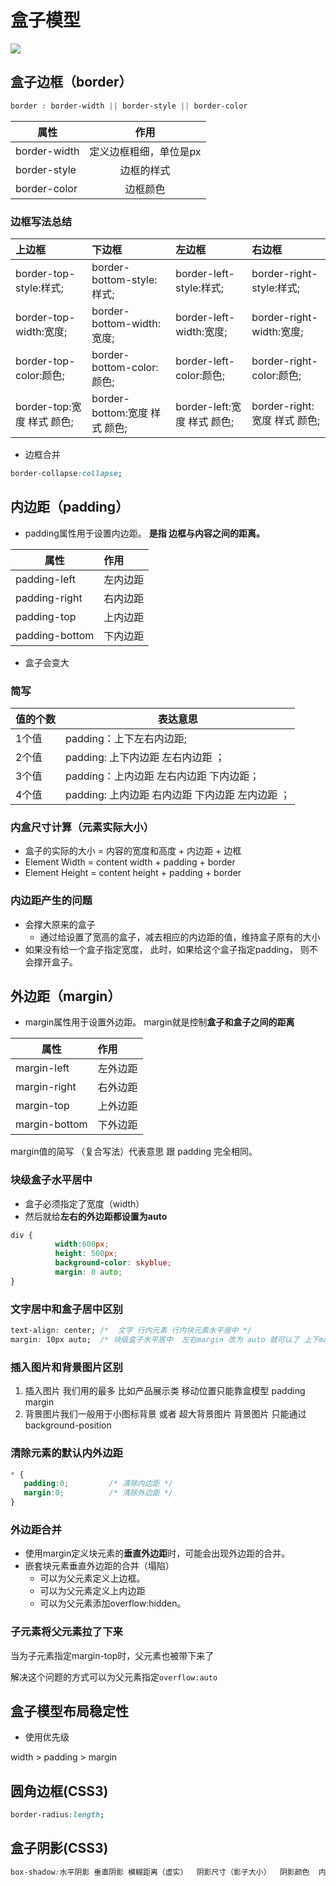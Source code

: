# 盒子模型

![](https://www.runoob.com/images/box-model.gif)

## 盒子边框（border）

```css
border : border-width || border-style || border-color
```

属性           |      作用
------------ | :----------:
border-width | 定义边框粗细，单位是px
border-style |    边框的样式
border-color |     边框颜色

### 边框写法总结

上边框                  | 下边框                      | 左边框                   | 右边框
:------------------- | :----------------------- | :-------------------- | :---------------------
border-top-style:样式; | border-bottom-style:样式;  | border-left-style:样式; | border-right-style:样式;
border-top-width:宽度; | border- bottom-width:宽度; | border-left-width:宽度; | border-right-width:宽度;
border-top-color:颜色; | border- bottom-color:颜色; | border-left-color:颜色; | border-right-color:颜色;
border-top:宽度 样式 颜色; | border-bottom:宽度 样式 颜色;  | border-left:宽度 样式 颜色; | border-right:宽度 样式 颜色;

- 边框合并

```css
border-collapse:collapse;
```

## 内边距（padding）

- padding属性用于设置内边距。 **是指 边框与内容之间的距离。**

属性             | 作用
-------------- | :---
padding-left   | 左内边距
padding-right  | 右内边距
padding-top    | 上内边距
padding-bottom | 下内边距

- 盒子会变大

### 简写

值的个数 | 表达意思
---- | ------------------------------
1个值  | padding：上下左右内边距;
2个值  | padding: 上下内边距 左右内边距 ；
3个值  | padding：上内边距 左右内边距 下内边距；
4个值  | padding: 上内边距 右内边距 下内边距 左内边距 ；

### 内盒尺寸计算（元素实际大小）

- 盒子的实际的大小 =   内容的宽度和高度 +  内边距   +  边框   
- Element Width = content width + padding + border 
- Element Height = content height + padding + border 

### 内边距产生的问题

- 会撑大原来的盒子
  - 通过给设置了宽高的盒子，减去相应的内边距的值，维持盒子原有的大小
- 如果没有给一个盒子指定宽度， 此时，如果给这个盒子指定padding， 则不会撑开盒子。

## 外边距（margin）

- margin属性用于设置外边距。  margin就是控制**盒子和盒子之间的距离**

| 属性          | 作用     |
| ------------- | :------- |
| margin-left   | 左外边距 |
| margin-right  | 右外边距 |
| margin-top    | 上外边距 |
| margin-bottom | 下外边距 |

margin值的简写 （复合写法）代表意思  跟 padding 完全相同。

### 块级盒子水平居中

- 盒子必须指定了宽度（width）
- 然后就给**左右的外边距都设置为auto**

```css
div {
          width:600px;
          height: 500px;
          background-color: skyblue;
          margin: 0 auto;
} 
```

### 文字居中和盒子居中区别

```css
text-align: center; /*  文字 行内元素 行内块元素水平居中 */
margin: 10px auto;  /* 块级盒子水平居中  左右margin 改为 auto 就可以了 上下margin都可以 */
```

### 插入图片和背景图片区别

1. 插入图片 我们用的最多 比如产品展示类  移动位置只能靠盒模型 padding margin
2. 背景图片我们一般用于小图标背景 或者 超大背景图片  背景图片 只能通过  background-position

### 清除元素的默认内外边距

```css
* {
   padding:0;         /* 清除内边距 */
   margin:0;          /* 清除外边距 */
}
```

### 外边距合并

- 使用margin定义块元素的**垂直外边距**时，可能会出现外边距的合并。
-  嵌套块元素垂直外边距的合并（塌陷）
   - 可以为父元素定义上边框。
   - 可以为父元素定义上内边距
   - 可以为父元素添加overflow:hidden。

### 子元素将父元素拉了下来

当为子元素指定margin-top时，父元素也被带下来了

解决这个问题的方式可以为父元素指定`overflow:auto`

## 盒子模型布局稳定性

- 使用优先级

 width >  padding  >   margin   

## 圆角边框(CSS3)

```css
border-radius:length;  
```

## 盒子阴影(CSS3)

```css
box-shadow:水平阴影 垂直阴影 模糊距离（虚实）  阴影尺寸（影子大小）  阴影颜色  内/外阴影；
```


